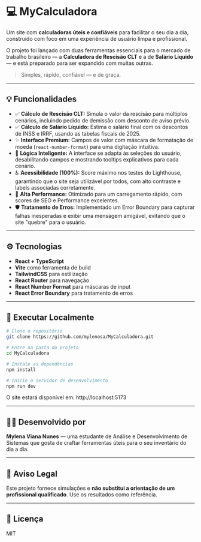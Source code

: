 # 💻 MyCalculadora

Um site com **calculadoras úteis e confiáveis** para facilitar o seu dia a dia, construído com foco em uma experiência de usuário limpa e profissional.

O projeto foi lançado com duas ferramentas essenciais para o mercado de trabalho brasileiro — a **Calculadora de Rescisão CLT** e a de **Salário Líquido** — e está preparado para ser expandido com muitas outras.

> Simples, rápido, confiável — e de graça.

---

## 💡 Funcionalidades

- ✅ **Cálculo de Rescisão CLT:** Simula o valor da rescisão para múltiplos cenários, incluindo pedido de demissão com desconto de aviso prévio.
- ✅ **Cálculo de Salário Líquido:** Estima o salário final com os descontos de INSS e IRRF, usando as tabelas fiscais de 2025.
- ✨ **Interface Premium:** Campos de valor com máscara de formatação de moeda (`react-number-format`) para uma digitação intuitiva.
- 🧠 **Lógica Inteligente:** A interface se adapta às seleções do usuário, desabilitando campos e mostrando tooltips explicativos para cada cenário.
- ♿ **Acessibilidade (100%):** Score máximo nos testes do Lighthouse, garantindo que o site seja utilizável por todos, com alto contraste e labels associadas corretamente.
- 🚀 **Alta Performance:** Otimizado para um carregamento rápido, com scores de SEO e Performance excelentes.
- 🛡️ **Tratamento de Erros:** Implementado um Error Boundary para capturar falhas inesperadas e exibir uma mensagem amigável, evitando que o site "quebre" para o usuário.

---

## ⚙️ Tecnologias

- **React + TypeScript**
- **Vite** como ferramenta de build
- **TailwindCSS** para estilização
- **React Router** para navegação
- **React Number Format** para máscaras de input
- **React Error Boundary** para tratamento de erros

---

## 🚀 Executar Localmente

```bash
# Clone o repositório
git clone https://github.com/mylenosa/MyCalculadora.git

# Entre na pasta do projeto
cd MyCalculadora

# Instale as dependências
npm install

# Inicie o servidor de desenvolvimento
npm run dev
```

O site estará disponível em: http://localhost:5173

---

## 🙋‍♀️ Desenvolvido por

**Mylena Viana Nunes** — uma estudante de Análise e Desenvolvimento de Sistemas que gosta de craftar ferramentas úteis para o seu inventário do dia a dia.

---

## 📌 Aviso Legal

Este projeto fornece simulações e **não substitui a orientação de um profissional qualificado**. Use os resultados como referência.

---

## 📄 Licença

MIT
